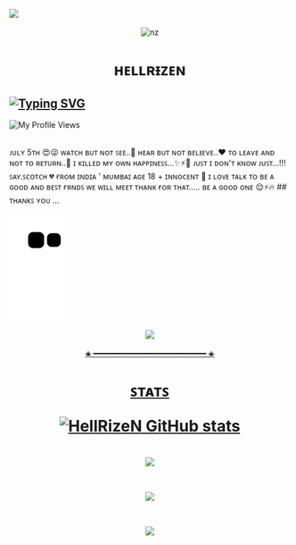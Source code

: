 <a><img src='https://i.imgur.com/LyHic3i.gif'/></a>

<p align="center">

<img src="https://i.ibb.co/DkYftSc/20221030-154612.jpg" alt="nz" width="2050"/>
</p>

<h1 align="center"> ʜᴇʟʟʀᵻᴢᴇɴ

## [![Typing SVG](https://readme-typing-svg.herokuapp.com?font=Rockstar-ExtraBold&color=FF0000&lines=ɪ+ᴋɪʟʟᴇᴅ+ᴍʏ+ᴏᴡɴ+ʜᴀᴘᴘɪɴᴇꜱꜱ+...+✨⚡🥰.;ꜱᴀʏ.ꜱᴄᴏᴛᴄʜ+💔)](https://git.io/typing-svg)

![My Profile Views](https://gpvc.arturio.dev/HellRizeN)
<br>
<br>
</p>
ᴊᴜʟʏ 5тн 😍😜
ᴡᴀтᴄн ʙᴜт ɴᴏт ꜱᴇᴇ..💭
нᴇᴀʀ ʙᴜт ɴᴏт ʙᴇʟᵻᴇνᴇ..♥
тᴏ ʟᴇᴀνᴇ ᴀɴᴅ ɴᴏт тᴏ ʀᴇтᴜʀɴ..💌
ɪ ᴋɪʟʟᴇᴅ ᴍʏ ᴏᴡɴ ʜᴀᴘᴘɪɴᴇꜱꜱ...✨⚡🥰
ᴊᴜꜱᴛ ɪ ᴅᴏɴ'ᴛ ᴋɴᴏᴡ
ᴊᴜꜱᴛ...!!! 
ꜱᴀʏ.ꜱᴄᴏᴛᴄʜ 💔
ғʀᴏᴍ ɪɴᴅɪᴀ ' ᴍᴜᴍʙᴀɪ
ᴀɢᴇ 18 +
ɪɴɴᴏᴄᴇɴᴛ 🥺
 ɪ ʟᴏᴠᴇ ᴛᴀʟᴋ ᴛᴏ ʙᴇ ᴀ ɢᴏᴏᴅ ᴀɴᴅ ʙᴇꜱᴛ ғʀɴᴅꜱ ᴡᴇ ᴡɪʟʟ ᴍᴇᴇᴛ ᴛʜᴀɴᴋ ғᴏʀ ᴛʜᴀᴛ..... 
ʙᴇ ᴀ ɢᴏᴏᴅ ᴏɴᴇ 😌⚡🔥
## ᴛʜᴀɴᴋꜱ ʏᴏᴜ ... 

![Snake animation](https://github.com/GataNina-Li/GataNina-Li/blob/output/github-contribution-grid-snake.svg)
</div>
<p align="center">   
<a href="https://instagram.com/say.scotch" target="_blank"> <img src="https://img.shields.io/badge/-Instagram-%23000000?style=for-the-badge&logo=instagram&logoColor=white" target="_blank"width="100"/>

<p align="center">
◈ ━━━━━━━━━━━━━━━━━━━━━━━━ ◈

<h1 align="center"> ꜱᴛᴀᴛꜱ

![HellRizeN GitHub stats](https://github-readme-stats.vercel.app/api?username=HellRizeN&show_icons=true&theme=radical)
<p align="center"><a href="https://github.com/HellRizeN/Mizuhara-MD"><img src="https://github-readme-stats.vercel.app/api/top-langs/?username=HellRizeN&theme=radical&layout=compact"></a></p>

![](https://github-profile-summary-cards.vercel.app/api/cards/profile-details?username=HellRizeN&theme=monokai)

<a><img src='https://i.imgur.com/LyHic3i.gif'/></a>
